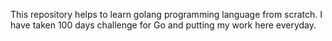 This repository helps to learn golang programming language from scratch.
I have taken 100 days challenge for Go and putting my work here everyday.
